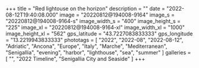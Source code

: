 +++
title = "Red lightouse on the horizon"
description = ""
date = "2022-08-12T19:40:08.000"
image = "20220812@194008-9164"
image_s = "20220812@194008-9164-s"
image_width_s = "400"
image_height_s = "225"
image_xl = "20220812@194008-9164-xl"
image_width_xl = "1000"
image_height_xl = "562"
gps_latitude = "43.7227083833333"
gps_longitude = "13.2219943833333"
phototags = [ "2022", "2022-08", "2022-08-12", "Adriatic", "Ancona", "Europe", "Italy", "Marche", "Mediterranean", "Senigallia", "evening", "harbor", "lighthouse", "sea", "summer" ]
galleries = [ "", "2022 Timeline", "Senigallia City and Seaside" ]
+++
